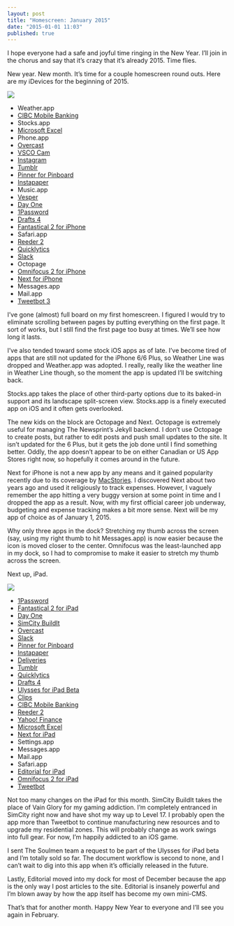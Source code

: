```yaml
---
layout: post
title: "Homescreen: January 2015"
date: "2015-01-01 11:03"
published: true
---
```


I hope everyone had a safe and joyful time ringing in the New Year. I’ll join in the chorus and say that it’s crazy that it’s already 2015. Time flies.

New year. New month. It’s time for a couple homescreen round outs. Here are my iDevices for the beginning of 2015.

![](http://thenewsprint.s3.amazonaws.com/media/2015/01/iPhone%20Homescreen%20-%20January.png)

* Weather.app
* [CIBC Mobile Banking](https://itunes.apple.com/ca/app/cibc-mobile-banking/id351448953?mt=8&uo=4&at=1l3v5At)
* Stocks.app
* [Microsoft Excel](https://itunes.apple.com/ca/app/microsoft-excel/id586683407?mt=8&uo=4&at=1l3v5At)
* Phone.app
* [Overcast](https://itunes.apple.com/ca/app/overcast-podcast-player/id888422857?mt=8&uo=4&at=1l3v5At)
* [VSCO Cam](https://itunes.apple.com/ca/app/vsco-cam/id588013838?mt=8&uo=4&at=1l3v5At)
* [Instagram](https://itunes.apple.com/ca/app/instagram/id389801252?mt=8&uo=4&at=1l3v5At)
* [Tumblr](https://itunes.apple.com/ca/app/tumblr/id305343404?mt=8&uo=4&at=1l3v5At)
* [Pinner for Pinboard](https://itunes.apple.com/ca/app/pinner-for-pinboard/id591613202?mt=8&uo=4&at=1l3v5At)
* [Instapaper](https://itunes.apple.com/ca/app/instapaper/id288545208?mt=8&uo=4&at=1l3v5At)
* Music.app
* [Vesper](https://itunes.apple.com/ca/app/vesper/id655895325?mt=8&uo=4&at=1l3v5At)
* [Day One](https://itunes.apple.com/ca/app/day-one-journal-diary/id421706526?mt=8&uo=4&at=1l3v5At)
* [1Password](https://itunes.apple.com/ca/app/1password-password-manager/id568903335?mt=8&uo=4&at=1l3v5At)
* [Drafts 4](https://itunes.apple.com/ca/app/drafts-4-quickly-capture-notes/id905337691?mt=8&uo=4&at=1l3v5At)
* [Fantastical 2 for iPhone](https://itunes.apple.com/ca/app/fantastical-2-for-iphone-calendar/id718043190?mt=8&uo=4&at=1l3v5At)
* Safari.app
* [Reeder 2](https://itunes.apple.com/ca/app/reeder-2/id697846300?mt=8&uo=4&at=1l3v5At)
* [Quicklytics](https://itunes.apple.com/ca/app/quicklytics-google-analytics/id354890919?mt=8&uo=4&at=1l3v5At)
* [Slack](https://itunes.apple.com/ca/app/slack-team-communication/id618783545?mt=8&uo=4&at=1l3v5At)
* Octopage
* [Omnifocus 2 for iPhone](https://itunes.apple.com/ca/app/omnifocus-2-for-iphone/id690305341?mt=8&uo=4&at=1l3v5At)
* [Next for iPhone](https://itunes.apple.com/ca/app/next-for-iphone-track-your/id596366290?mt=8&uo=4&at=1l3v5At)
* Messages.app
* Mail.app
* [Tweetbot 3](https://itunes.apple.com/ca/app/tweetbot-3-for-twitter-iphone/id722294701?mt=8&uo=4&at=1l3v5At)

I’ve gone (almost) full board on my first homescreen. I figured I would try to eliminate scrolling between pages by putting everything on the first page. It sort of works, but I still find the first page too busy at times. We’ll see how long it lasts.

I’ve also tended toward some stock iOS apps as of late. I’ve become tired of apps that are still not updated for the iPhone 6/6 Plus, so Weather Line was dropped and Weather.app was adopted. I really, really like the weather line in Weather Line though, so the moment the app is updated I’ll be switching back.

Stocks.app takes the place of other third-party options due to its baked-in support and its landscape split-screen view. Stocks.app is a finely executed app on iOS and it often gets overlooked.

The new kids on the block are Octopage and Next. Octopage is extremely useful for managing The Newsprint’s Jekyll backend. I don’t use Octopage to create posts, but rather to edit posts and push small updates to the site. It isn’t updated for the 6 Plus, but it gets the job done until I find something better. Oddly, the app doesn’t appear to be on either Canadian or US App Stores right now, so hopefully it comes around in the future.

Next for iPhone is not a new app by any means and it gained popularity recently due to its coverage by [MacStories](http://www.macstories.net/reviews/how-i-track-my-expenses-next-for-iphone-and-ipad/). I discovered Next about two years ago and used it religiously to track expenses. However, I vaguely remember the app hitting a very buggy version at some point in time and I dropped the app as a result. Now, with my first official career job underway, budgeting and expense tracking makes a bit more sense. Next will be my app of choice as of January 1, 2015.

Why only three apps in the dock? Stretching my thumb across the screen (say, using my right thumb to hit Messages.app) is now easier because the icon is moved closer to the center. Omnifocus was the least-launched app in my dock, so I had to compromise to make it easier to stretch my thumb across the screen.

Next up, iPad.

![](http://thenewsprint.s3.amazonaws.com/media/2015/01/iPad%20Homescreen%20-%20January.png)

* [1Password](https://itunes.apple.com/ca/app/1password-password-manager/id568903335?mt=8&uo=4&at=1l3v5At)
* [Fantastical 2 for iPad](https://itunes.apple.com/ca/app/fantastical-2-for-ipad-calendar/id830708155?mt=8&uo=4&at=1l3v5At)
* [Day One](https://itunes.apple.com/ca/app/day-one-journal-diary/id421706526?mt=8&uo=4&at=1l3v5At)
* [SimCity BuildIt](https://itunes.apple.com/ca/app/simcity-buildit/id913292932?mt=8&uo=4&at=1l3v5At)
* [Overcast](https://itunes.apple.com/ca/app/overcast-podcast-player/id888422857?mt=8&uo=4&at=1l3v5At)
* [Slack](https://itunes.apple.com/ca/app/slack-team-communication/id618783545?mt=8&uo=4&at=1l3v5At)
* [Pinner for Pinboard](https://itunes.apple.com/ca/app/pinner-for-pinboard/id591613202?mt=8&uo=4&at=1l3v5At)
* [Instapaper](https://itunes.apple.com/ca/app/instapaper/id288545208?mt=8&uo=4&at=1l3v5At)
* [Deliveries](https://itunes.apple.com/ca/app/deliveries-a-package-tracker/id290986013?mt=8&uo=4&at=1l3v5At)
* [Tumblr](https://itunes.apple.com/ca/app/tumblr/id305343404?mt=8&uo=4&at=1l3v5At)
* [Quicklytics](https://itunes.apple.com/ca/app/quicklytics-google-analytics/id354890919?mt=8&uo=4&at=1l3v5At)
* [Drafts 4](https://itunes.apple.com/ca/app/drafts-4-quickly-capture-notes/id905337691?mt=8&uo=4&at=1l3v5At)
* [Ulysses for iPad Beta](http://www.ulyssesapp.com/ipad/)
* [Clips](https://itunes.apple.com/ca/app/clips-copy-paste-anywhere/id917638056?mt=8&uo=4&at=1l3v5At)
* [CIBC Mobile Banking](https://itunes.apple.com/ca/app/cibc-mobile-banking/id351448953?mt=8&uo=4&at=1l3v5At)
* [Reeder 2](https://itunes.apple.com/ca/app/reeder-2/id697846300?mt=8&uo=4&at=1l3v5At)
* [Yahoo! Finance](https://itunes.apple.com/ca/app/yahoo-finance/id328412701?mt=8&uo=4&at=1l3v5At)
* [Microsoft Excel](https://itunes.apple.com/ca/app/microsoft-excel/id586683407?mt=8&uo=4&at=1l3v5At)
* [Next for iPad](https://itunes.apple.com/ca/app/next-for-ipad-track-your-expenses/id833413936?mt=8&uo=4&at=1l3v5At)
* Settings.app
* Messages.app
* Mail.app
* Safari.app
* [Editorial for iPad](https://itunes.apple.com/ca/app/editorial/id673907758?mt=8&uo=4&at=1l3v5At)
* [Omnifocus 2 for iPad](https://itunes.apple.com/ca/app/omnifocus-2-for-ipad/id904071710?mt=8&uo=4&at=1l3v5At)
* [Tweetbot](https://itunes.apple.com/ca/app/tweetbot-for-twitter-ipad/id498801050?mt=8&uo=4&at=1l3v5At)

Not too many changes on the iPad for this month. SimCity BuildIt takes the place of Vain Glory for my gaming addiction. I’m completely entranced in SimCity right now and have shot my way up to Level 17. I probably open the app more than Tweetbot to continue manufacturing new resources and to upgrade my residential zones. This will probably change as work swings into full gear. For now, I’m happily addicted to an iOS game.

I sent The Soulmen team a request to be part of the Ulysses for iPad beta and I’m totally sold so far. The document workflow is second to none, and I can’t wait to dig into this app when it’s officially released in the future.

Lastly, Editorial moved into my dock for most of December because the app is the only way I post articles to the site. Editorial is insanely powerful and I’m blown away by how the app itself has become my own mini-CMS. 

That’s that for another month. Happy New Year to everyone and I’ll see you again in February.